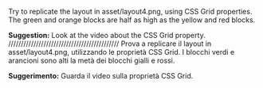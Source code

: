 Try to replicate the layout in asset/layout4.png, using CSS Grid properties. The green and orange blocks are half as high as the yellow and red blocks.

**Suggestion:**
Look at the video about the CSS Grid property.
////////////////////////////////////////////
Prova a replicare il layout in asset/layout4.png, utilizzando le proprietà CSS Grid. I blocchi verdi e arancioni sono alti la metà dei blocchi gialli e rossi.

**Suggerimento:**
Guarda il video sulla proprietà CSS Grid.
